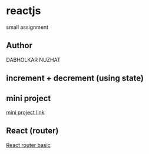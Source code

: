 # reactjs
small  assignment
## Author
DABHOLKAR NUZHAT
## increment + decrement (using state)
## mini project 
[mini project link](https://comforting-zuccutto-9b15cb.netlify.app/)
## React (router)
[React router basic]()
